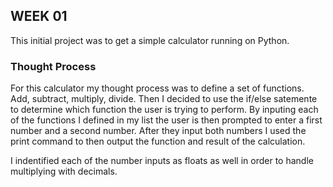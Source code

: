 ## WEEK 01

This initial project was to get a simple calculator running on Python.

### Thought Process

For this calculator my thought process was to define a set of functions. Add, subtract, multiply, divide.
Then I decided to use the if/else satemente to determine which function the user is trying to perform.
By inputing each of the functions I defined in my list the user is then prompted to enter a first number and a second number.
After they input both numbers I used the print command to then output the function and result of the calculation.

I indentified each of the number inputs as floats as well in order to handle multiplying with decimals.
